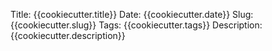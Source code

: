 Title: {{cookiecutter.title}}
Date: {{cookiecutter.date}}
Slug: {{cookiecutter.slug}}
Tags: {{cookiecutter.tags}}
Description: {{cookiecutter.description}}
